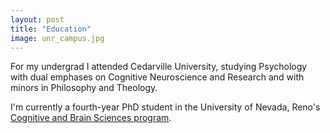 ```yaml
---
layout: post
title: "Education"
image: unr_campus.jpg
---
```


For my undergrad I attended Cedarville University, studying Psychology with dual emphases on Cognitive Neuroscience and Research and with minors in Philosophy and Theology.

I'm currently a fourth-year PhD student in the University of Nevada, Reno's [Cognitive and Brain Sciences program](http://groups.unr.edu/unr_psych_cbs/CBS_grad_program/).
